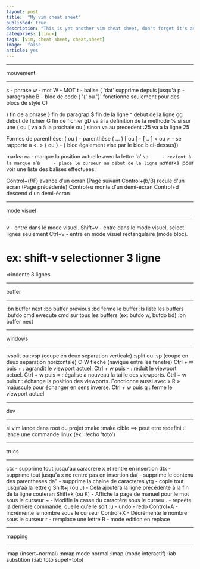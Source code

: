 ```yaml
---
layout: post
title:  "My vim cheat sheet"
published: true
description: "This is yet another vim cheat sheet, don't forget it's availaible on github if you want to tweak it"
categories: [linux]
tags: [vim, cheat sheet, cheat,sheet]
image:  false
article: yes
---
```


***********************************************
mouvement
***********************************************
s - phrase
w - mot
W - MOT
t - balise ( 'dat' supprime depuis <xml-style-tag> jusqu'à </xml-style-tag>
p - paragraphe
B - bloc de code ( '{' ou '}' fonctionne seulement pour des blocs de style C)

) fin de a phrase
} fin du paragrap
$ fin de la ligne 
^ debut de la ligne
gg debut de fichier
G fin de fichier
gD va à la definition de la methode
% si sur une ( ou [ va a à la prochaie  ou ] sinon va au precedent
:25 va a la ligne 25

Formes de parenthèse:
	( ou ) - parenthèse ( ... )
	[ ou ] - [ .. ] 
	< ou > - se rapporte à <..>
	{ ou } - { bloc également visé par le bloc b ci-dessus})

marks:
`ma`      - marque la position actuelle avec la lettre 'a'
`\`a`      - revient à la marque a
`'a`      - place le curseur au début de la ligne a
`:marks`    pour voir une liste des balises effectuées.'

Control+(f/F)   avance d'un écran  (Page suivant
Control+(b/B)   recule d'un écran (Page précédente)
Control+u       monte d'un demi-écran
Control+d       descend d'un demi-écran

***********************************************
mode visuel
***********************************************

v       - entre dans le mode visuel.
Shift+v - entre dans le mode visuel, select lignes seulement
Ctrl+v  - entre en mode visuel rectangulaire (mode bloc).

ex:
shift-v 
selectionner 3 ligne
==
=>indente 3 lignes

***********************************************
buffer
***********************************************
:bn buffer next
:bp buffer previous
:bd ferme le buffer
:ls liste les buffers
:bufdo cmd ewecute cmd sur tous les buffers (ex: bufdo w, bufdo bd)
:bn buffer next

***********************************************
windows
***********************************************
:vsplit ou :vsp (coupe en deux separation verticale)
:split ou :sp (coupe en deux separation horizontale)
C-W fleche (navigue entre les fenetre)
Ctrl + w puis + : agrandit le viewport actuel.
Ctrl + w puis - : réduit le viewport actuel.
Ctrl + w puis = : égalise à nouveau la taille des viewports.
Ctrl + w puis r : échange la position des viewports. Fonctionne aussi avec « R » majuscule pour échanger en sens inverse.
Ctrl + w puis q : ferme le viewport actuel

***********************************************
dev
***********************************************
si vim lance dans root du projet
:make 
:make cible 
==> peut etre redefini
:! lance une commande linux (ex: :!echo 'toto')

***********************************************
trucs
***********************************************
ctx            - supprime tout jusqu'au caracrere x et rentre en insertion
dtx            - supprime tout jusqu'a x ne rentre pas en insertion
da(            - supprime le contenu des parentheses
da"            - supprime la chaine de caracteres
ytg            - copie tout jusqu'aà la lettre g
Shift+j (ou J) - Cela ajoutera la ligne précédente à la fin de la ligne couteran
Shift+k (ou K) - Affiche la page de manuel pour le mot sous le curseur
~              - Modifie la casse du caractère sous le curseu
.              - repeète la dernière commande, quelle qu'elle soit
:u             - undo
<C-r>          - redo
Control+A      - Incrémente le nombre sous le curseur
Control+X      - Décrémente le nombre sous le curseur
r              - remplace une lettre
R			   - mode edition en replace

***********************************************
mapping
***********************************************
:map (insert+normal)
:nmap mode normal
:imap (mode interactif)
:iab substition (:iab toto supet=toto)


